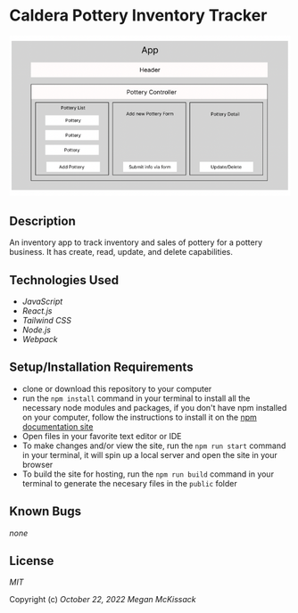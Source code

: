 # Caldera Pottery Inventory Tracker

![app component layout](Inventory-App-layout.png)

## Description
An inventory app to track inventory and sales of pottery for a
pottery business.  It has create, read, update, and delete capabilities.

## Technologies Used
- _JavaScript_
- _React.js_
- _Tailwind CSS_
- _Node.js_
- _Webpack_

## Setup/Installation Requirements

- clone or download this repository to your computer
- run the `npm install` command in your terminal to install all the necessary node modules and packages, if you don't have npm installed on your computer, follow the instructions to install it on the [npm documentation site](https://docs.npmjs.com/downloading-and-installing-node-js-and-npm)
- Open files in your favorite text editor or IDE
- To make changes and/or view the site, run the `npm run start` command in your terminal, it will spin up a local server and open the site in your browser
- To build the site for hosting, run the `npm run build` command in your terminal to generate the necesary files in the `public` folder

## Known Bugs

_none_

## License

_MIT_

Copyright (c) _October 22, 2022_ _Megan McKissack_